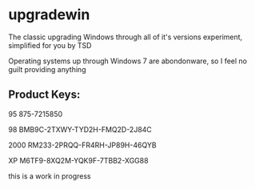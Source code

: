 # upgradewin
The classic upgrading Windows through all of it's versions experiment, simplified for you by TSD


Operating systems up through Windows 7 are abondonware, so I feel no guilt providing anything


## Product Keys:
95     875-7215850

98     BMB9C-2TXWY-TYD2H-FMQ2D-2J84C

2000   RM233-2PRQQ-FR4RH-JP89H-46QYB

XP     M6TF9-8XQ2M-YQK9F-7TBB2-XGG88









this is a work in progress
